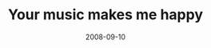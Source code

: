 ---
layout: base.njk
title : 'Your music makes me happy' 
view_title : 'Your music makes me happy' 
year : '2008' 
date : '2008-09-10' 
img_file : '/drawing/yourmusicmakesmehappy.jpg' 
html_file : 'yourmusicmakesmehappy' 
next_html : 'ineverplannedonfallinginlovewithyou.html' 
year_order : '407' 
permalink : "title/{{html_file}}.html"
---
